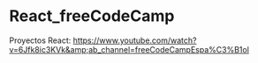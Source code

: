 # React_freeCodeCamp
Proyectos React: https://www.youtube.com/watch?v=6Jfk8ic3KVk&amp;ab_channel=freeCodeCampEspa%C3%B1ol

